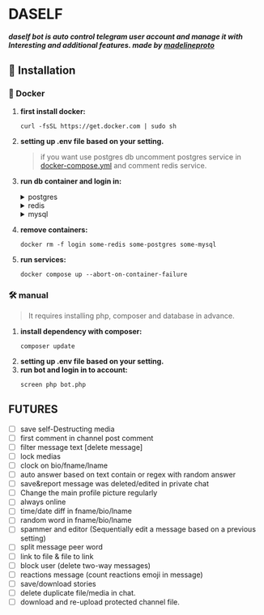 # DASELF

***daself bot is auto control telegram user account and manage it with Interesting and additional
features. _made by [madelineproto](https://docs.madelineproto.xyz)_***

## <a name="installation">🔨 Installation</a>

### <a name="docker">🐳 Docker</a>

1. **first install docker:**
    ```shell
   curl -fsSL https://get.docker.com | sudo sh
   ```
2. **setting up .env file based on your setting.**
   > if you want use postgres db uncomment postgres service in [docker-compose.yml](docker-compose.yml) and comment
   redis service.
3. **run db container and login in:**
    <details>
    <summary>postgres</summary>

    ```shell
    docker run --name some-postgres -v ./postgres:/var/lib/postgresql/data -e POSTGRES_PASSWORD=postgres -d postgres ; \
    docker run --rm -it --init -v ./:/app --link some-postgres:postgres --name login hub.madelineproto.xyz/danog/madelineproto php /app/bot.php --login
    ```
    </details>

    <details>
    <summary>redis</summary>

    ```shell
    docker run --name some-redis -v ./redis:/data -d redis ; \
    docker run --rm -it --init -v ./:/app --link some-redis:redis --name login hub.madelineproto.xyz/danog/madelineproto php /app/bot.php --login
    ```
    </details>
   <details>
    <summary>mysql</summary>

    ```shell
    docker run --name some-mysql -v ./data:/var/lib/mysql -e MYSQL_ROOT_PASSWORD=password -d mysql ; \
    docker run --rm -it --init -v ./:/app --link some-mysql:mysql --name login hub.madelineproto.xyz/danog/madelineproto php /app/bot.php --login
    ```
    </details>

4. **remove containers:**
    ```shell
    docker rm -f login some-redis some-postgres some-mysql
    ```
5. **run services:**
    ```shell
    docker compose up --abort-on-container-failure
    ```

### <a name="manual">🛠️ manual</a>

> It requires installing php, composer and database in advance.

1. **install dependency with composer:**
   ```shell
   composer update
   ```
2. **setting up .env file based on your setting.**
3. **run bot and login in to account:**
   ```shell
   screen php bot.php
   ```

## FUTURES

- [ ] save self-Destructing media
- [ ] first comment in channel post comment
- [ ] filter message text [delete message]
- [ ] lock medias
- [ ] clock on bio/fname/lname
- [ ] auto answer based on text contain or regex with random answer
- [ ] save&report message was deleted/edited in private chat
- [ ] Change the main profile picture regularly
- [ ] always online
- [ ] time/date diff in fname/bio/lname
- [ ] random word in fname/bio/lname
- [ ] spammer and editor (Sequentially edit a message based on a previous setting)
- [ ] split message peer word
- [ ] link to file & file to link
- [ ] block user (delete two-way messages)
- [ ] reactions message (count reactions emoji in message)
- [ ] save/download stories
- [ ] delete duplicate file/media in chat.
- [ ] download and re-upload protected channel file. 